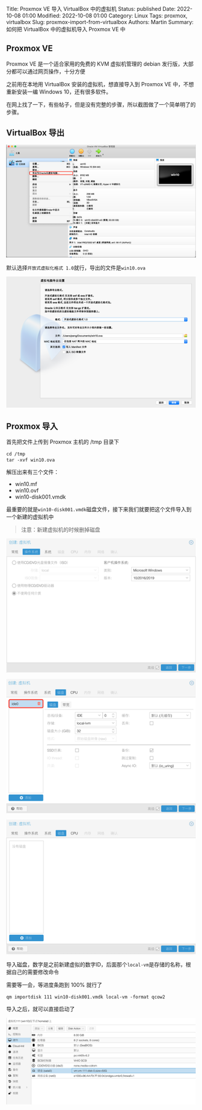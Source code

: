 Title: Proxmox VE 导入 VirtualBox 中的虚拟机
Status: published
Date: 2022-10-08 01:00
Modified: 2022-10-08 01:00
Category: Linux
Tags: proxmox, virtualbox
Slug: proxmox-import-from-virtualbox
Authors: Martin
Summary: 如何把 VirtualBox 中的虚拟机导入 Proxmox VE 中

## Proxmox VE

Proxmox VE 是一个适合家用的免费的 KVM 虚拟机管理的 debian 发行版，大部分都可以通过网页操作，十分方便

之前用在本地用 VirtualBox 安装的虚拟机，想直接导入到 Proxmox VE 中，不想重新安装一编 Windows 10，还有很多软件。

在网上找了一下，有些帖子，但是没有完整的步骤，所以截图做了一个简单明了的步骤。

## VirtualBox 导出

![virtualbox-export-win10](../images/proxmox/virtualbox-export-win10.png)

默认选择`开放式虚拟化格式 1.0`就行，导出的文件是`win10.ova`

![virtualbox-export-win10-2](../images/proxmox/virtualbox-export-win10-2.png)

## Proxmox 导入

首先把文件上传到 Proxmox 主机的 /tmp 目录下

```shell
cd /tmp
tar -xvf win10.ova 
```

解压出来有三个文件：
- win10.mf 
- win10.ovf 
- win10-disk001.vmdk

最重要的就是`win10-disk001.vmdk`磁盘文件，接下来我们就要把这个文件导入到一个新建的虚拟机中

> 注意：新建虚拟机的时候删掉磁盘

![proxmox-create-win10.png](../images/proxmox/proxmox-create-win10.png)

![proxmox-create-win10-disk.png](../images/proxmox/proxmox-create-win10-disk.png)

![proxmox-create-win10-disk-del.png](../images/proxmox/proxmox-create-win10-disk-del.png)


导入磁盘，数字是之前新建虚拟的数字ID，后面那个`local-vm`是存储的名称，根据自己的需要修改命令

需要等一会，等进度条跑到 100% 就行了

```shell
qm importdisk 111 win10-disk001.vmdk local-vm -format qcow2
```

导入之后，就可以直接启动了

![proxmox-import-disk.png](../images/proxmox/proxmox-import-disk.png)